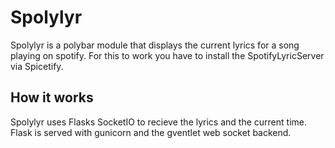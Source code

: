 # Spolylyr
Spolylyr is a polybar module that displays the current lyrics for a song playing on spotify. For this to work you have to install the SpotifyLyricServer via Spicetify.

## How it works
Spolylyr uses Flasks SocketIO to recieve the lyrics and the current time. Flask is served with gunicorn and the gventlet web socket backend.
